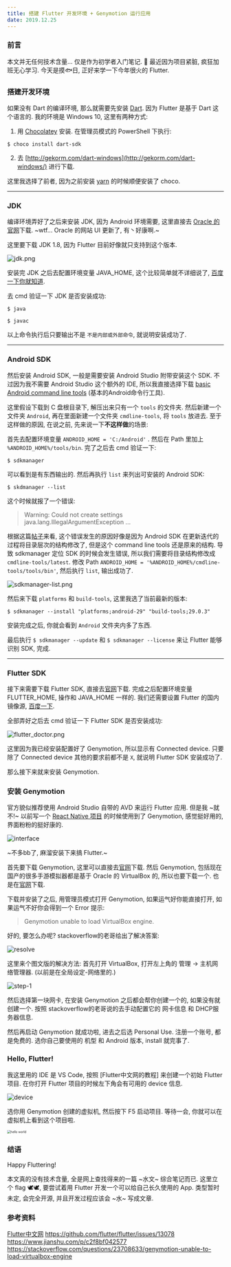 ```yaml
---
title: 搭建 Flutter 开发环境 + Genymotion 运行应用
date: 2019.12.25
---
```




### 前言

本文并无任何技术含量... 仅是作为初学者入门笔记. :snail:
最近因为项目紧脏, 疯狂加班无心学习. 今天是摸:fish:日, 正好来学一下今年很火的 Flutter.



### 搭建开发环境

如果没有 Dart 的编译环境, 那么就需要先安装 [Dart](https://dart.dev). 因为 Flutter 是基于 Dart 这个语言的.
我的环境是 Windows 10, 这里有两种方式:

1) 用 [Chocolatey](https://chocolatey.org/) 安装.
在管理员模式的 PowerShell 下执行:
```shell
$ choco install dart-sdk
```
2) 去 [http://gekorm.com/dart-windows](http://gekorm.com/dart-windows/) 进行下载.

这里我选择了前者, 因为之前安装 [yarn](https://yarnpkg.com/) 的时候顺便安装了 choco.

---
### JDK

编译环境弄好了之后来安装 JDK, 因为 Android 环境需要, 这里直接去 [Oracle 的官网](https://www.oracle.com/java/technologies/javase-downloads.html)下载.
 ~wtf... Oracle 的网站 UI 更新了, 有丶好康啊.~

这里要下载 JDK 1.8, 因为 Flutter 目前好像就只支持到这个版本.

![jdk.png](https://i.loli.net/2020/05/14/knRFgTB2Wav9ohJ.png)

安装完 JDK 之后去配置环境变量 JAVA_HOME, 这个比较简单就不详细说了, [百度一下你就知道](https://www.baidu.com/s?word=JAVA_HOME&tn=92583360_hao_pg&ie=utf-8&ssl_sample=normal).

去 cmd 验证一下 JDK 是否安装成功:
```shell
$ java
```
```shell
$ javac
```
以上命令执行后只要输出不是 `不是内部或外部命令`, 就说明安装成功了.

---
### Android SDK

然后安装 Android SDK, 一般是需要安装 Android Studio 附带安装这个 SDK.
不过因为我不需要 Android Studio 这个额外的 IDE, 所以我直接选择下载 [basic Android command line tools](https://developer.android.google.cn/studio) (基本的Android命令行工具).

这里假设下载到 C 盘根目录下, 解压出来只有一个 `tools` 的文件夹.
然后新建一个文件夹 `Android`, 再在里面新建一个文件夹 `cmdline-tools`, 将 `tools` 放进去.
至于这样做的原因, 在说之前, 先来说一下**不这样做**的场景:

首先去配置环境变量 `ANDROID_HOME = 'C:/Android'` .
然后在 Path 里加上 `%ANDROID_HOME%/tools/bin`. 完了之后去 cmd 验证一下:
```shell
$ sdkmanager
```
可以看到是有东西输出的. 然后再执行 `list` 来列出可安装的 Android SDK:
```
$ skdmanager --list
```
这个时候就报了一个错误:
> Warning: Could not create settings
> java.lang.IllegalArgumentException
> ...

根据这篇[帖子](https://stackoverflow.com/questions/60440509/android-command-line-tools-sdkmanager-always-shows-warning-could-not-create-se)来看, 这个错误发生的原因好像是因为 Android SDK 在更新迭代的过程将目录层次的结构修改了, 但是这个 command line tools 还是原来的结构. 导致 sdkmanager 定位 SDK 的时候会发生错误, 所以我们需要将目录结构修改成 `cmdline-tools/latest`. 
修改 Path `ANDROID_HOME = '%ANDROID_HOME%/cmdline-tools/tools/bin'`, 然后执行 `list`, 输出成功了.

![sdkmanager-list.png](https://i.loli.net/2020/05/14/FTAxbZQSrhROfgj.png)

然后来下载 `platforms` 和 `build-tools`, 这里我选了当前最新的版本:
```shell
$ sdkmanager --install "platforms;android-29" "build-tools;29.0.3"
```
安装完成之后, 你就会看到 `Android` 文件夹内多了东西.

最后执行 `$ sdkmanager --update` 和 `$ sdkmanager --license` 来让 Flutter 能够识别 SDK, 完成.

---
### Flutter SDK

接下来需要下载 Flutter SDK, 直接去[官网](https://flutter.dev/docs/get-started/install/windows)下载.
完成之后配置环境变量 FLUTTER_HOME, 操作和 JAVA_HOME 一样的.
我们还需要设置 Flutter 的国内镜像源, [百度一下](https://www.baidu.com/s?word=Flutter+%E5%9B%BD%E5%86%85%E9%95%9C%E5%83%8F&tn=92583360_hao_pg&ie=utf-8&ssl_sample=normal).

全部弄好之后去 cmd 验证一下 Flutter SDK 是否安装成功:

![flutter_doctor.png](https://i.loli.net/2020/05/14/G2sBAy3QPgKd7ft.png)

这里因为我已经安装配置好了 Genymotion, 所以显示有 Connected device.
只要除了 Connected device 其他的要求前都不是 `X`, 就说明 Flutter SDK 安装成功了. 

那么接下来就来安装 Genymotion.



### 安装 Genymotion

官方貌似推荐使用 Android Studio 自带的 AVD 来运行 Flutter 应用. 
但是我 ~就不!~  以前写一个 [React Native 项目](https://github.com/glitchboyl/ohce) 的时候使用到了 Genymotion, 感觉挺好用的, 界面粉粉的挺好康的.  

![interface](https://i.loli.net/2019/12/25/DtsNvLugZ3kqSoh.png)

~不多bb了, 麻溜安装下来搞 Flutter.~

首先要下载 Genymotion, 这里可以直接去[官网](https://www.genymotion.com/download/)下载.
然后 Genymotion, 包括现在国产的很多手游模拟器都是基于 Oracle 的 VirtualBox 的, 所以也要下载一个. 也是在[官网](https://www.virtualbox.org/wiki/Downloads)下载.

下载并安装了之后, 用管理员模式打开 Genymotion, 如果运气好你能直接打开,
如果运气不好你会得到一个 Error 提示:
> Genymotion unable to load VirtualBox engine.

好的, 要怎么办呢? stackoverflow的老哥给出了解决答案:

![resolve](https://i.loli.net/2019/12/25/PcsVOM6zFE395lp.png)

这里来个图文版的解决方法:
首先打开 VirtualBox, 打开左上角的 管理 -> 主机网络管理器. (以前是在全局设定-网络里的.)

![step-1](https://i.loli.net/2019/12/25/HgbcTVDs8woWqfR.png)

然后选择第一块网卡, 在安装 Genymotion 之后都会帮你创建一个的, 如果没有就创建一个. 
按照 stackoverflow的老哥说的去手动配置它的 网卡信息 和 DHCP服务器信息.

然后再启动 Genymotion 就成功啦, 进去之后选 Personal Use. 注册一个账号, 都是免费的.
选你自己要使用的 机型 和 Android 版本, install 就完事了.



### Hello, Flutter!

我这里用的 IDE 是 VS Code, 按照 [Flutter中文网的教程] 来创建一个初始 Flutter 项目.
在你打开 Flutter 项目的时候左下角会有可用的 device 信息.

![device](https://i.loli.net/2019/12/25/3658jJKOZVSCYQU.png)

选你用 Genymotion 创建的虚拟机, 然后按下 F5 启动项目. 
等待一会, 你就可以在虚拟机上看到这个项目啦.

<img src="https://i.loli.net/2019/12/25/kz8gYyrqf7nE1mi.png" alt="hello world" style="zoom:50%;" />

### 结语

Happy Fluttering!

本文真的没有技术含量, 全是网上查找得来的一篇 ~水文~ 综合笔记而已.
这里立个 flag 🕊️🕊️, 要尝试着用 Flutter 开发一个可以给自己长久使用的 App.
类型暂时未定, 会完全开源, 并且开发过程应该会 ~水~ 写成文章.



### 参考资料

[Flutter中文网](https://flutterchina.club/)
https://github.com/flutter/flutter/issues/13078
https://www.jianshu.com/p/c2f8bf042577
https://stackoverflow.com/questions/23708633/genymotion-unable-to-load-virtualbox-engine

